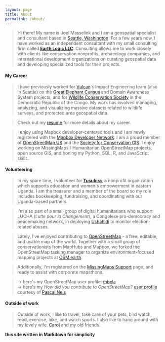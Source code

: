 ```yaml
---
layout: page
title: About
permalink: /about/
---
```


>Hi there! My name is Joel Masselink and I am a geospatial specialist and consultant based in [Seattle, Washington](/maps/seattle-leaflet.html). For a few years now, I have worked as an independent consultant with my small consulting firm called [**Earth Logic LLC**](/earthlogic). Consulting allows me to work closely with clients like conservation nonprofits, archaeology companies, and international development organizations on curating geospatial data and developing specialized tools for their projects.

#### My Career
>I have previously worked for [Vulcan](http://www.vulcan.com/technology)'s Impact Engineering team (also in Seattle) on the [Great Elephant Census](http://www.greatelephantcensus.com) and Domain Awareness System projects, and for [Wildlife Conservation Society](http://www.wcs.org) in the Democratic Republic of the Congo. My work has involved managing, analyzing, and visualizing massive datasets related to wildlife surveys, and protected area geospatial data.

>Check out my [resume](resume.md) for more details about my career.

>I enjoy using Mapbox developer-centered tools and I am newly registered with the [Mapbox Developer Network](https://www.mapbox.com/developer-network/developers/).
>I am a proud member of [OpenStreetMap US](http://openstreetmap.us) and the [Society for Conservation GIS](http://scgis.org).
>I enjoy working on MissingMaps / Humanitarian OpenStreetMap projects, open source GIS, and honing my Python, SQL, R, and JavaScript skills.

#### Volunteering
>In my spare time, I volunteer for [**Tusubira**](http://www.tusubira.org), a nonprofit organization which supports education and women's empowerment in eastern Uganda. I am the treasurer and a member of the board so my role includes bookkeeping, fundraising, and coordinating with our Uganda-based partners.

>I'm also part of a small group of digital humanitarians who support LUCHA (*Lutte pour la Changement*), a Congolese pro-democracy and peacemaking network, in deploying [Ushahidi](http://www.ushahidi.com) to monitor election-related abuses.

>Lately, I've enjoyed contributing to [OpenStreetMap](http://www.openstreetmap.org) - a free, editable, and usable map of the world. Together with a small group of conservationists from MapHubs and Mapbox, we forked the OpenStreetMap tasking manager to organize  environment-focused mapping projects at [OSM.earth](http://osm.earth).

>Additionally, I'm registered on the [MissingMaps Support](https://www.missingmaps.org/host/) page, and ready to assist with corporate mapathons.

  >->  here's my OpenStreetMap user profile: [mbela](http://www.openstreetmap.org/user/mbela)  
  >->  here's my *How did you contribute to OpenStreetMap?* [user profile](http://hdyc.neis-one.org/?mbela) courtesy of [Pascal Neis](http://neis-one.org)

#### Outside of work
>Outside of work, I like to travel, take care of your pets, bird watch, read, exercise, hike, and watch sports. I also like to hang around with my lovely wife, [Carol](http://www.carolbogezi.com) and my old friends.

**this site written in Markdown for simplicity**

<!-- [html version](html-version.html) -->
